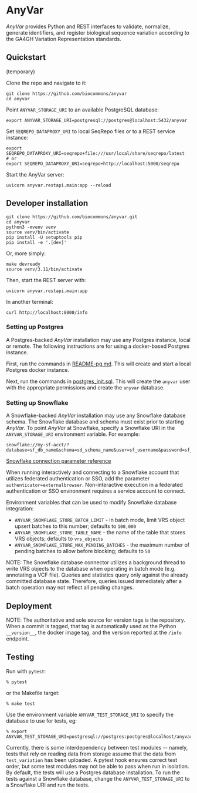# AnyVar

*AnyVar* provides Python and REST interfaces to validate, normalize,
generate identifiers, and register biological sequence variation
according to the GA4GH Variation Representation standards.

## Quickstart

(temporary)

Clone the repo and navigate to it:

```shell
git clone https://github.com/biocommons/anyvar
cd anyvar
```

Point `ANYVAR_STORAGE_URI` to an available PostgreSQL database:

```
export ANYVAR_STORAGE_URI=postgresql://postgres@localhost:5432/anyvar
```

Set `SEQREPO_DATAPROXY_URI` to local SeqRepo files or to a REST service instance:

```
export SEQREPO_DATAPROXY_URI=seqrepo+file:///usr/local/share/seqrepo/latest
# or
export SEQREPO_DATAPROXY_URI=seqrepo+http://localhost:5000/seqrepo
```

Start the AnyVar server:
```shell
uvicorn anyvar.restapi.main:app --reload
```

## Developer installation

    git clone https://github.com/biocommons/anyvar.git
    cd anyvar
    python3 -mvenv venv
    source venv/bin/activate
    pip install -U setuptools pip
    pip install -e '.[dev]'

Or, more simply:

    make devready
    source venv/3.11/bin/activate

Then, start the REST server with:

    uvicorn anyvar.restapi.main:app

In another terminal:

    curl http://localhost:8000/info


### Setting up Postgres

A Postgres-backed *AnyVar* installation may use any Postgres instance, local
or remote.  The following instructions are for using a docker-based
Postgres instance.

First, run the commands in [README-pg.md](src/anyvar/storage/README-pg.md). This will create and start a local Postgres docker instance.

Next, run the commands in [postgres_init.sql](src/anyvar/storage/postgres_init.sql). This will create the `anyvar` user with the appropriate permissions and create the `anyvar` database.

### Setting up Snowflake
A Snowflake-backed *AnyVar* installation may use any Snowflake database schema.
The Snowflake database and schema must exist prior to starting *AnyVar*.  To point
*AnyVar* at Snowflake, specify a Snowflake URI in the `ANYVAR_STORAGE_URI` environment
variable.  For example:

    snowflake://my-sf-acct/?database=sf_db_name&schema=sd_schema_name&user=sf_username&password=sf_password

[Snowflake connection parameter reference](https://docs.snowflake.com/en/developer-guide/python-connector/python-connector-api)
    
When running interactively and connecting to a Snowflake account that utilizes federated authentication or SSO, add
the parameter `authenticator=externalbrowser`.  Non-interactive execution in a federated authentication or SSO environment
requires a service account to connect.

Environment variables that can be used to modify Snowflake database integration:
* `ANYVAR_SNOWFLAKE_STORE_BATCH_LIMIT` - in batch mode, limit VRS object upsert batches to this number; defaults to `100,000`
* `ANYVAR_SNOWFLAKE_STORE_TABLE_NAME` - the name of the table that stores VRS objects; defaults to `vrs_objects`
* `ANYVAR_SNOWFLAKE_STORE_MAX_PENDING_BATCHES` - the maximum number of pending batches to allow before blocking; defaults to `50`

NOTE: The Snowflake database connector utilizes a background thread to write VRS objects to the database when operating in batch 
mode (e.g. annotating a VCF file).  Queries and statistics query only against the already committed database state.  Therefore,
queries issued immediately after a batch operation may not reflect all pending changes.


## Deployment

NOTE: The authoritative and sole source for version tags is the
repository. When a commit is tagged, that tag is automatically used as
the Python `__version__`, the docker image tag, and the version
reported at the `/info` endpoint.


## Testing

Run with `pytest`:

```shell
% pytest
```

or the Makefile target:

```shell
% make test
```

Use the environment variable `ANYVAR_TEST_STORAGE_URI` to specify the database to use for tests, eg:

```shell
% export ANYVAR_TEST_STORAGE_URI=postgresql://postgres:postgres@localhost/anyvar_test
```

Currently, there is some interdependency between test modules -- namely, tests that rely on reading data from storage assume that the data from `test_variation` has been uploaded. A pytest hook ensures correct test order, but some test modules may not be able to pass when run in isolation.  By default, the tests will use a Postgres database
installation.  To run the tests against a Snowflake database, change the `ANYVAR_TEST_STORAGE_URI` to a Snowflake URI and run the tests.
